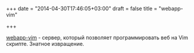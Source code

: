 +++
date = "2014-04-30T17:46:05+03:00"
draft = false
title = "webapp-vim"

+++

<p><a href="https://github.com/mattn/webapp-vim">webapp-vim</a>&nbsp;- сервер, который позволяет программировать веб на&nbsp;Vim скрипте. Знатное извращение.</p>

